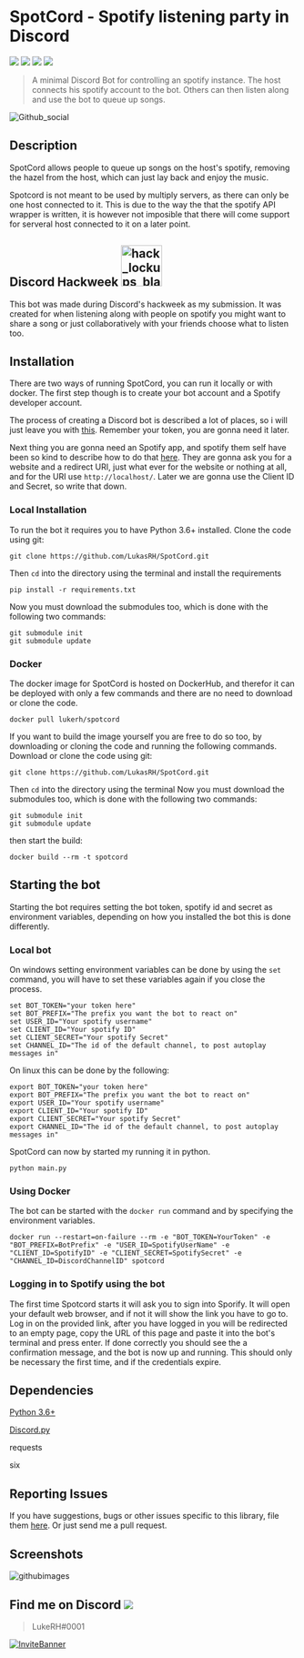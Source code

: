 # SpotCord - Spotify listening party in Discord

![][tag-lisence]
![][tag-issues]
![][tag-pull]
![][tag-status]

> A minimal Discord Bot for controlling an spotify instance. The host connects his spotify account to the bot. Others can then listen along and use the bot to queue up songs. 

![Github_social](https://user-images.githubusercontent.com/16747705/60066065-500ae500-9706-11e9-82e0-db371339259b.png)

## Description
SpotCord allows people to queue up songs on the host's spotify, removing the hazel from the host, which can just lay back and enjoy the music. 

Spotcord is not meant to be used by multiply servers, as there can only be one host connected to it. This is due to the way the that the spotify API wrapper is written, it is however not imposible that there will come support for serveral host connected to it on a later point.

## Discord Hackweek <img width="72" alt="hack_lockups_black" src="https://user-images.githubusercontent.com/16747705/60066236-c90a3c80-9706-11e9-8bba-3917cdbdda50.png">
This bot was made during Discord's hackweek as my submission. It was created for when listening along with people on spotify you might want to share a song or just collaboratively with your friends choose what to listen too.

## Installation
There are two ways of running SpotCord, you can run it locally or with docker.
The first step though is to create your bot account and a Spotify developer account.

The process of creating a Discord bot is described a lot of places, so i will just leave you with [this](https://discordpy.readthedocs.io/en/latest/discord.html). Remember your token, you are gonna need it later.

Next thing you are gonna need an Spotify app, and spotify them self have been so kind to describe how to do that [here](https://developer.spotify.com/documentation/general/guides/app-settings/).
They are gonna ask you for a website and a redirect URI, just what ever for the website or nothing at all, and for the URI use `http://localhost/`. Later we are gonna use the Client ID and Secret, so write that down.


### Local Installation
To run the bot it requires you to have Python 3.6+ installed.
Clone the code using git:
```text
git clone https://github.com/LukasRH/SpotCord.git
```
Then `cd` into the directory using the terminal and install the requirements
````text
pip install -r requirements.txt
````
Now you must download the submodules too, which is done with the following two commands:
```text
git submodule init
git submodule update
```

### Docker
The docker image for SpotCord is hosted on DockerHub, and therefor it can be deployed with only a few commands and there are no need to download or clone the code.
```text
docker pull lukerh/spotcord
```
If you want to build the image yourself you are free to do so too, by downloading or cloning the code and running the following commands.
Download or clone the code using git:
```text
git clone https://github.com/LukasRH/SpotCord.git
```
Then `cd` into the directory using the terminal 
Now you must download the submodules too, which is done with the following two commands:
```text
git submodule init
git submodule update
```
then start the build:
```text
docker build --rm -t spotcord
```

## Starting the bot
Starting the bot requires setting the bot token, spotify id and secret as environment variables, depending on how you installed the bot this is done differently.
### Local bot
On windows setting environment variables can be done by using the `set` command, you will have to set these variables again if you close the process.
```text
set BOT_TOKEN="your token here"
set BOT_PREFIX="The prefix you want the bot to react on"
set USER_ID="Your spotify username"
set CLIENT_ID="Your spotify ID"
set CLIENT_SECRET="Your spotify Secret"
set CHANNEL_ID="The id of the default channel, to post autoplay messages in"
```
On linux this can be done by the following:
```text
export BOT_TOKEN="your token here"
export BOT_PREFIX="The prefix you want the bot to react on"
export USER_ID="Your spotify username"
export CLIENT_ID="Your spotify ID"
export CLIENT_SECRET="Your spotify Secret"
export CHANNEL_ID="The id of the default channel, to post autoplay messages in"
```

SpotCord can now by started my running it in python.
````text
python main.py
````
### Using Docker
The bot can be started with the `docker run` command and by specifying the environment variables.
```text
docker run --restart=on-failure --rm -e "BOT_TOKEN=YourToken" -e "BOT_PREFIX=BotPrefix" -e "USER_ID=SpotifyUserName" -e "CLIENT_ID=SpotifyID" -e "CLIENT_SECRET=SpotifySecret" -e "CHANNEL_ID=DiscordChannelID" spotcord
```

### Logging in to Spotify using the bot
The first time Spotcord starts it will ask you to sign into Sporify. It will open your default web browser, and if not it will show the link you have to go to.
Log in on the provided link, after you have logged in you will be redirected to an empty page, copy the URL of this page and paste it into the bot's terminal and press enter.
If done correctly you should see the a confirmation message, and the bot is now up and running. This should only be necessary the first time, and if the credentials expire.

## Dependencies
[Python 3.6+](https://www.python.org/)

[Discord.py](https://github.com/Rapptz/discord.py)

requests

six

## Reporting Issues
If you have suggestions, bugs or other issues specific to this library, file them [here](https://github.com/LukasRH/SpotCord/issues). Or just send me a pull request.

## Screenshots
![githubimages](https://user-images.githubusercontent.com/16747705/60067992-2dc89580-970d-11e9-8e89-d89e22164382.png)

## Find me on Discord ![][tag-discord]
> LukeRH#0001

[![InviteBanner](https://user-images.githubusercontent.com/16747705/60059041-111b6600-96eb-11e9-9c26-6c0e8e9b9164.png)](https://discord.gg/PyKMjq8)

<!-- Markdown link & img dfn's -->
[tag-lisence]: https://img.shields.io/github/license/LukasRH/SpotCord.svg?style=flat-square
[tag-issues]: https://img.shields.io/github/issues/LukasRH/SpotCord.svg?style=flat-square
[tag-pull]: https://img.shields.io/github/issues-pr/LukasRH/spotcord.svg?style=flat-square
[tag-discord]: https://img.shields.io/discord/580822439773208581.svg?style=flat-square
[tag-status]: https://img.shields.io/badge/Status-Under%20Development-yellow.svg?style=flat-square


